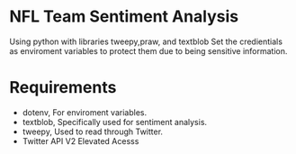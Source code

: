 # NFL Team Sentiment Analysis
Using python with libraries tweepy,praw, and textblob
Set the credientials as enviroment variables to protect them due to being sensitive information.
# Requirements
* dotenv, For enviroment variables.
* textblob, Specifically used for sentiment analysis.
* tweepy, Used to read through Twitter.
* Twitter API V2 Elevated Acesss
